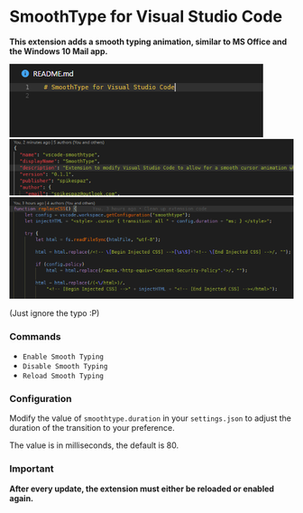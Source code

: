# SmoothType for Visual Studio Code

**This extension adds a smooth typing animation,
similar to MS Office and the Windows 10 Mail app.**


![Preview #1 GIF](images/preview0.gif)
![Preview #2 GIF](images/preview1.gif)
![Preview #3 GIF](images/preview3.gif)

(Just ignore the typo :P)

### Commands

 * `Enable Smooth Typing`
 * `Disable Smooth Typing`
 * `Reload Smooth Typing`

### Configuration

Modify the value of `smoothtype.duration` in your `settings.json`
to adjust the duration of the transition to your preference.

The value is in milliseconds, the default is 80.

### Important

**After every update, the extension must either be reloaded or enabled again.**
